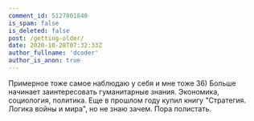 ```yaml
---
comment_id: 5127801840
is_spam: false
is_deleted: false
post: /getting-older/
date: 2020-10-28T07:32:33Z
author_fullname: 'dcoder'
author_is_anon: true
---
```


<p>Примерное тоже самое наблюдаю у себя и мне тоже 36) Больше начинает заинтересовать гуманитарные знания. Экономика, социология, политика. Еще в прошлом году купил книгу "Стратегия. Логика войны и мира", но не знаю зачем. Пора полистать.</p>
